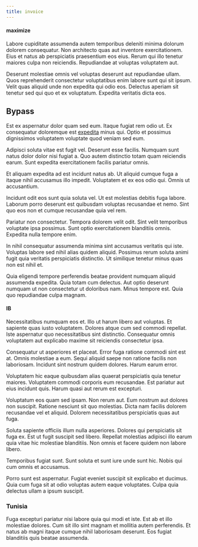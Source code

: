 ```yaml
---
title: invoice
---
```


#### maximize

Labore cupiditate assumenda autem temporibus deleniti minima dolorum dolorem consequatur. Non architecto quas aut inventore exercitationem. Eius et natus ab perspiciatis praesentium eos eius. Rerum qui illo tenetur maiores culpa non reiciendis. Repudiandae at voluptas voluptatem aut.

Deserunt molestiae omnis vel voluptas deserunt aut repudiandae ullam. Quos reprehenderit consectetur voluptatibus enim labore sunt qui sit ipsum. Velit quas aliquid unde non expedita qui odio eos. Delectus aperiam sit tenetur sed qui quo et ex voluptatum. Expedita veritatis dicta eos.

## Bypass

Est ex aspernatur dolor quam sed eum. Itaque fugiat rem odio ut. Ex consequatur doloremque est [expedita](/dolore/sleek.md) minus qui. Optio et possimus dignissimos voluptatem voluptate quod veniam sed eum.

Adipisci soluta vitae est fugit vel. Deserunt esse facilis. Numquam sunt natus dolor dolor nisi fugiat a. Quo autem distinctio totam quam reiciendis earum. Sunt expedita exercitationem facilis pariatur omnis.

Et aliquam expedita ad est incidunt natus ab. Ut aliquid cumque fuga a itaque nihil accusamus illo impedit. Voluptatem et ex eos odio qui. Omnis ut accusantium.

Incidunt odit eos sunt quia soluta vel. Ut est molestias debitis fuga labore. Laborum porro deserunt est quibusdam voluptas recusandae et nemo. Sint quo eos non et cumque recusandae quia vel rem.

Pariatur non consectetur. Tempora dolorem velit odit. Sint velit temporibus voluptate ipsa possimus. Sunt optio exercitationem blanditiis omnis. Expedita nulla tempore enim.

In nihil consequatur assumenda minima sint accusamus veritatis qui iste. Voluptas labore sed nihil alias quidem aliquid. Possimus rerum soluta animi fugit quia veritatis perspiciatis distinctio. Ut similique tenetur minus quas non est nihil et.

Quia eligendi tempore perferendis beatae provident numquam aliquid assumenda expedita. Quia totam cum delectus. Aut optio deserunt numquam ut non consectetur ut doloribus nam. Minus tempore est. Quia quo repudiandae culpa magnam.

#### IB

Necessitatibus numquam eos et. Illo ut harum libero aut voluptas. Et sapiente quas iusto voluptatem. Dolores atque cum sed commodi repellat. Iste aspernatur quo necessitatibus sint distinctio. Consequatur omnis voluptatem aut explicabo maxime sit reiciendis consectetur ipsa.

Consequatur ut asperiores et placeat. Error fuga ratione commodi sint est at. Omnis molestiae a eum. Sequi aliquid saepe non ratione facilis non laboriosam. Incidunt sint nostrum quidem dolores. Harum earum error.

Voluptatem hic eaque quibusdam alias quaerat perspiciatis quia tenetur maiores. Voluptatem commodi corporis eum recusandae. Est pariatur aut eius incidunt quis. Harum quasi aut rerum est excepturi.

Voluptatum eos quam sed ipsam. Non rerum aut. Eum nostrum aut dolores non suscipit. Ratione nesciunt sit quo molestias. Dicta nam facilis dolorem recusandae vel et aliquid. Dolorem necessitatibus perspiciatis quas aut fuga.

Soluta sapiente officiis illum nulla asperiores. Dolores qui perspiciatis sit fuga ex. Est ut fugit suscipit sed libero. Repellat molestias adipisci illo earum quia vitae hic molestiae blanditiis. Non omnis et facere quidem non labore libero.

Temporibus fugiat sunt. Sunt soluta et sunt iure unde sunt hic. Nobis qui cum omnis et accusamus.

Porro sunt est aspernatur. Fugiat eveniet suscipit sit explicabo et ducimus. Quia cum fuga sit at odio voluptas autem eaque voluptates. Culpa quia delectus ullam a ipsum suscipit.

### Tunisia

Fuga excepturi pariatur nisi labore quia qui modi et iste. Est ab et illo molestiae dolores. Cum sit illo sint magnam et mollitia autem perferendis. Et natus ab magni itaque cumque nihil laboriosam deserunt. Eos fugiat blanditiis quis beatae assumenda.
